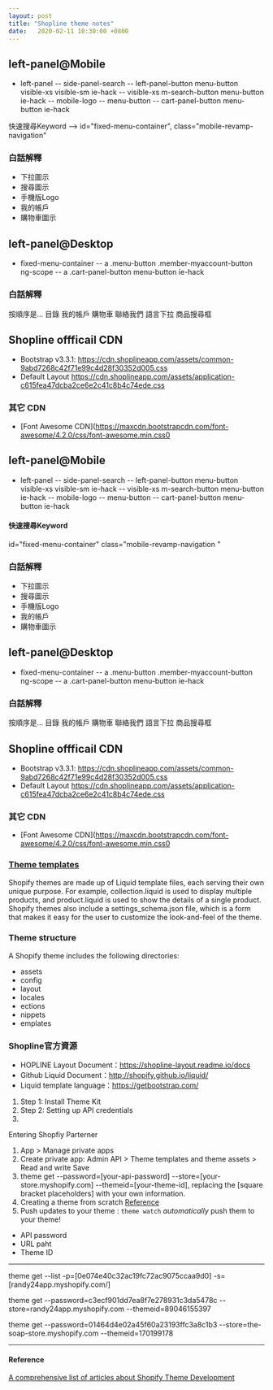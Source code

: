 ```yaml
---
layout: post
title: "Shopline theme notes"
date:   2020-02-11 10:30:00 +0800
---
```

## left-panel@Mobile
- left-panel
-- side-panel-search
-- left-panel-button menu-button visible-xs visible-sm ie-hack
-- visible-xs m-search-button menu-button ie-hack 
-- mobile-logo
-- menu-button
-- cart-panel-button menu-button ie-hack

快速搜尋Keyword --> id="fixed-menu-container", class="mobile-revamp-navigation" 


### 白話解釋
- 下拉圖示
- 搜尋圖示
- 手機版Logo
- 我的帳戶
- 購物車圖示

## left-panel@Desktop
- fixed-menu-container
-- a .menu-button .member-myaccount-button ng-scope 
-- a .cart-panel-button menu-button ie-hack


### 白話解釋
按順序是...
目錄
我的帳戶
購物車
聯絡我們
語言下拉
商品搜尋框


## Shopline offficail CDN
- Bootstrap v3.3.1: https://cdn.shoplineapp.com/assets/common-9abd7268c42f71e99c4d28f30352d005.css
- Default Layout https://cdn.shoplineapp.com/assets/application-c615fea47dcba2ce6e2c41c8b4c74ede.css

### 其它 CDN
- [Font Awesome CDN](https://maxcdn.bootstrapcdn.com/font-awesome/4.2.0/css/font-awesome.min.css0






## left-panel@Mobile
- left-panel
-- side-panel-search
-- left-panel-button menu-button visible-xs visible-sm ie-hack
-- visible-xs m-search-button menu-button ie-hack 
-- mobile-logo
-- menu-button
-- cart-panel-button menu-button ie-hack

#### 快速搜尋Keyword
id="fixed-menu-container" 
class="mobile-revamp-navigation " 

### 白話解釋
- 下拉圖示
- 搜尋圖示
- 手機版Logo
- 我的帳戶
- 購物車圖示



## left-panel@Desktop
- fixed-menu-container
-- a .menu-button .member-myaccount-button ng-scope 
-- a .cart-panel-button menu-button ie-hack


### 白話解釋
按順序是...
目錄
我的帳戶
購物車
聯絡我們
語言下拉
商品搜尋框


## Shopline offficail CDN
- Bootstrap v3.3.1: https://cdn.shoplineapp.com/assets/common-9abd7268c42f71e99c4d28f30352d005.css
- Default Layout https://cdn.shoplineapp.com/assets/application-c615fea47dcba2ce6e2c41c8b4c74ede.css

### 其它 CDN
- [Font Awesome CDN](https://maxcdn.bootstrapcdn.com/font-awesome/4.2.0/css/font-awesome.min.css0





### [Theme templates](https://help.shopify.com/en/themes/development/templates)
Shopify themes are made up of Liquid template files, each serving their own unique purpose. For example, collection.liquid is used to display multiple products, and product.liquid is used to show the details of a single product. Shopify themes also include a settings_schema.json file, which is a form that makes it easy for the user to customize the look-and-feel of the theme.

### Theme structure
A Shopify theme includes the following directories:

- assets
- config
- layout
- locales
- ections
- nippets
- emplates

### Shopline官方資源
- HOPLINE Layout Document：https://shopline-layout.readme.io/docs
- Github Liquid Document：http://shopify.github.io/liquid/
- Liquid template language：https://getbootstrap.com/

1. Step 1: Install Theme Kit
2. Step 2: Setting up API credentials
3. 


Entering Shopfiy Parterner
1. App > Manage private apps
2. Create private app: Admin API > Theme templates and theme assets > Read and write Save
3. theme get --password=[your-api-password] --store=[your-store.myshopify.com] --themeid=[your-theme-id], replacing the [square bracket placeholders] with your own information.
4. Creating a theme from scratch
[Reference](https://www.shopify.com/partners/blog/95401862-3-simple-steps-for-setting-up-a-local-shopify-theme-development-environment)
5. Push updates to your theme : `theme watch` _automatically_ push them to your theme!


- API password
- URL paht
- Theme ID

- - -
theme get --list -p=[0e074e40c32ac19fc72ac9075ccaa9d0] -s=[randy24app.myshopify.com/]


theme get --password=c3ecf901dd7ea8f7e278931c3da5478c --store=randy24app.myshopify.com --themeid=89046155397


theme get --password=01464d4e02a45f60a23193ffc3a8c1b3 --store=the-soap-store.myshopify.com --themeid=170199178
- - -
#### Reference
[A comprehensive list of articles about Shopify Theme Development](https://www.shopify.com/partners/blog/topics/shopify-theme-development)







